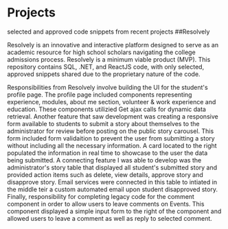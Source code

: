 # Projects
selected and approved code snippets from recent projects
##Resolvely

Resolvely is an innovative and interactive platform designed to serve as an academic resource for high school scholars navigating the college
admissions process. Resolvely is a minimum viable product (MVP). This repository contains SQL, .NET, and ReactJS code, with only selected, 
approved snippets shared due to the proprietary nature of the code.

Responsibilities from Resolvely involve building the UI for the student's profile page. The profile page included components representing experience, modules,
about me section, volunteer & work experience and education. These components utilizied Get ajax calls for dynamic data retrieval. Another feature that saw development was
creating a responsive form available to students to submit a story about themselves to the administrator for review before posting on the public story carousel. This form included
form validaition to prevent the user from submitting a story without including all the necessary information. A card located to the right populated the information in real time to
showcase to the user the data being submitted. A connecting feature I was able to develop was the administrator's story table that displayed all student's submitted story and provided action
items such as delete, view details, approve story and disapprove story. Email services were connected in this table to intiated in the middle teir a custom automated email upon student disapproved
story. Finally, responsibility for completing legacy code for the comment component in order to allow users to leave comments on Events. This component displayed a simple input form to the right of the component and allowed users to leave a comment as well as reply to selected comment. 

